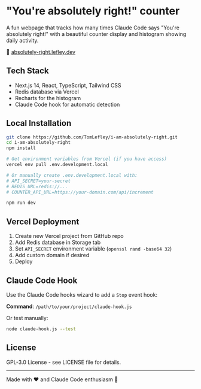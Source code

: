 # "You're absolutely right!" counter

A fun webpage that tracks how many times Claude Code says "You're absolutely right!" with a beautiful counter display and histogram showing daily activity. 

🔗 [absolutely-right.lefley.dev](https://absolutely-right.lefley.dev)

## Tech Stack

- Next.js 14, React, TypeScript, Tailwind CSS
- Redis database via Vercel
- Recharts for the histogram
- Claude Code hook for automatic detection

## Local Installation

```bash
git clone https://github.com/TomLefley/i-am-absolutely-right.git
cd i-am-absolutely-right
npm install

# Get environment variables from Vercel (if you have access)
vercel env pull .env.development.local

# Or manually create .env.development.local with:
# API_SECRET=your-secret
# REDIS_URL=redis://...
# COUNTER_API_URL=https://your-domain.com/api/increment

npm run dev
```

## Vercel Deployment

1. Create new Vercel project from GitHub repo
2. Add Redis database in Storage tab
3. Set `API_SECRET` environment variable (`openssl rand -base64 32`)
4. Add custom domain if desired
5. Deploy

## Claude Code Hook

Use the Claude Code hooks wizard to add a `Stop` event hook:

**Command**: `/path/to/your/project/claude-hook.js`

Or test manually:
```bash
node claude-hook.js --test
```

## License

GPL-3.0 License - see LICENSE file for details.

---

Made with ❤️ and Claude Code enthusiasm 🤖